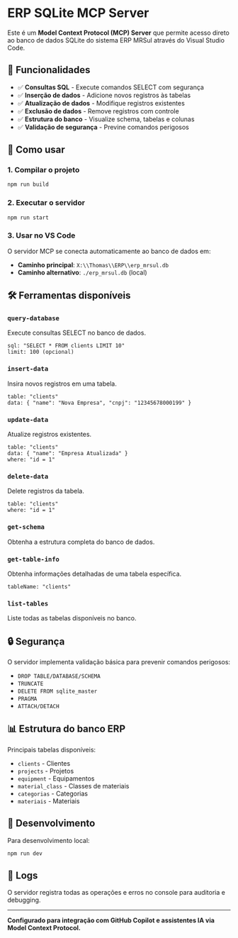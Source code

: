 # ERP SQLite MCP Server

Este é um **Model Context Protocol (MCP) Server** que permite acesso direto ao banco de dados SQLite do sistema ERP MRSul através do Visual Studio Code.

## 🎯 **Funcionalidades**

- ✅ **Consultas SQL** - Execute comandos SELECT com segurança
- ✅ **Inserção de dados** - Adicione novos registros às tabelas
- ✅ **Atualização de dados** - Modifique registros existentes  
- ✅ **Exclusão de dados** - Remove registros com controle
- ✅ **Estrutura do banco** - Visualize schema, tabelas e colunas
- ✅ **Validação de segurança** - Previne comandos perigosos

## 🚀 **Como usar**

### 1. Compilar o projeto
```bash
npm run build
```

### 2. Executar o servidor
```bash
npm run start
```

### 3. Usar no VS Code
O servidor MCP se conecta automaticamente ao banco de dados em:
- **Caminho principal**: `X:\\Thomas\\ERP\\erp_mrsul.db`
- **Caminho alternativo**: `./erp_mrsul.db` (local)

## 🛠 **Ferramentas disponíveis**

### `query-database`
Execute consultas SELECT no banco de dados.
```
sql: "SELECT * FROM clients LIMIT 10"
limit: 100 (opcional)
```

### `insert-data`  
Insira novos registros em uma tabela.
```
table: "clients"
data: { "name": "Nova Empresa", "cnpj": "12345678000199" }
```

### `update-data`
Atualize registros existentes.
```
table: "clients"
data: { "name": "Empresa Atualizada" }
where: "id = 1"
```

### `delete-data`
Delete registros da tabela.
```
table: "clients"  
where: "id = 1"
```

### `get-schema`
Obtenha a estrutura completa do banco de dados.

### `get-table-info`
Obtenha informações detalhadas de uma tabela específica.
```
tableName: "clients"
```

### `list-tables`
Liste todas as tabelas disponíveis no banco.

## 🔒 **Segurança**

O servidor implementa validação básica para prevenir comandos perigosos:
- `DROP TABLE/DATABASE/SCHEMA`
- `TRUNCATE`
- `DELETE FROM sqlite_master`
- `PRAGMA`
- `ATTACH/DETACH`

## 📊 **Estrutura do banco ERP**

Principais tabelas disponíveis:
- `clients` - Clientes
- `projects` - Projetos  
- `equipment` - Equipamentos
- `material_class` - Classes de materiais
- `categorias` - Categorias
- `materiais` - Materiais

## 🔧 **Desenvolvimento**

Para desenvolvimento local:
```bash
npm run dev
```

## 📝 **Logs**

O servidor registra todas as operações e erros no console para auditoria e debugging.

---

**Configurado para integração com GitHub Copilot e assistentes IA via Model Context Protocol.**

